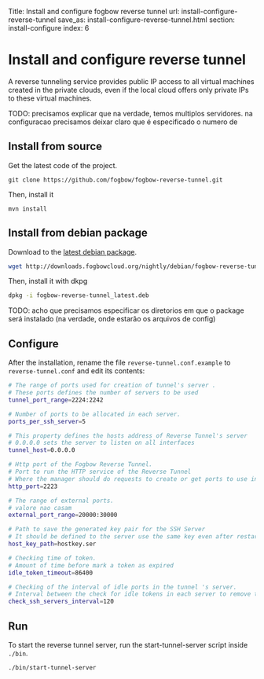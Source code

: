 Title: Install and configure fogbow reverse tunnel
url: install-configure-reverse-tunnel
save_as: install-configure-reverse-tunnel.html
section: install-configure
index: 6

Install and configure reverse tunnel
==========

A reverse tunneling service provides public IP access to all virtual machines created in the private clouds, even if the local cloud offers only private IPs to these virtual machines.

TODO: precisamos explicar que na verdade, temos multiplos servidores. na configuracao precisamos deixar claro que é especificado o numero de 

## Install from source
Get the latest code of the project.
``` shell
git clone https://github.com/fogbow/fogbow-reverse-tunnel.git
```
Then, install it
``` shell
mvn install 
```

## Install from debian package
Download to the <a href="http://downloads.fogbowcloud.org/nightly/debian/fogbow-reverse-tunnel/fogbow-reverse-tunnel_latest.deb" target=_blank>latest debian package</a>.
```bash
wget http://downloads.fogbowcloud.org/nightly/debian/fogbow-reverse-tunnel/fogbow-reverse-tunnel_latest.deb
```

Then, install it with dkpg
```bash
dpkg -i fogbow-reverse-tunnel_latest.deb
```

TODO: acho que precisamos especificar os diretorios em que o package será instalado (na verdade, onde estarão os arquivos de config)

## Configure
After the installation, rename the file ```reverse-tunnel.conf.example``` to ```reverse-tunnel.conf``` and edit its contents:
```bash
# The range of ports used for creation of tunnel's server .
# These ports defines the number of servers to be used
tunnel_port_range=2224:2242

# Number of ports to be allocated in each server.
ports_per_ssh_server=5

# This property defines the hosts address of Reverse Tunnel's server
# 0.0.0.0 sets the server to listen on all interfaces
tunnel_host=0.0.0.0

# Http port of the Fogbow Reverse Tunnel.
# Port to run the HTTP service of the Reverse Tunnel
# Where the manager should do requests to create or get ports to use in tunnel
http_port=2223

# The range of external ports.
# valore nao casam
external_port_range=20000:30000

# Path to save the generated key pair for the SSH Server
# It should be defined to the server use the same key even after restart
host_key_path=hostkey.ser

# Checking time of token.
# Amount of time before mark a token as expired
idle_token_timeout=86400

# Checking of the interval of idle ports in the tunnel 's server.
# Interval between the check for idle tokens in each server to remove the tunnel
check_ssh_servers_interval=120
```

## Run
To start the reverse tunnel server, run the start-tunnel-server script inside ```./bin```.
``` shell
./bin/start-tunnel-server
```
